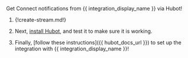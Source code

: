 Get Connect notifications from {{ integration_display_name }} via Hubot!

1.  {!create-stream.md!}

1.  Next, [install Hubot](hubot), and test it to make sure it is working.

1.  Finally, [follow these instructions]({{ hubot_docs_url }}) to set up
the integration with {{ integration_display_name }}!
